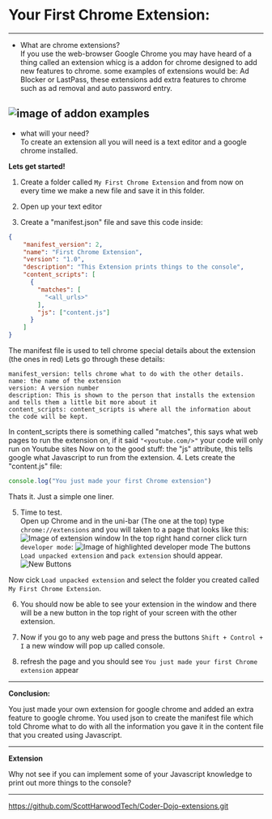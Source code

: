 # Your First Chrome Extension:
---

* What are chrome extensions?  
If you use the web-browser Google Chrome you may have heard of a thing called an extension whicg is a addon for chrome designed to add new features to chrome. some examples of extensions would be: Ad Blocker or LastPass, these extensions add extra features to chrome such as ad removal and auto password entry.

![image of addon examples](https:/ScottHarwoodTech/Coder-Dojo-extensions/_Images/Extensions.png)
---
* what will your need?  
To create an extension all you will need is a text editor and a google chrome installed.

**Lets get started!**

1. Create a folder called `My First Chrome Extension` and from now on every time we make a new file and save it in this folder.

2. Open up your text editor

3. Create a "manifest.json" file and save this code inside:
```json
{
    "manifest_version": 2,
    "name": "First Chrome Extension",
    "version": "1.0",
    "description": "This Extension prints things to the console",
    "content_scripts": [
      {
        "matches": [
          "<all_urls>"
        ],
        "js": ["content.js"]
      }
    ]
}
```
The manifest file is used to tell chrome special details about the extension (the ones in red)
Lets go through these details:
```
manifest_version: tells chrome what to do with the other details.
name: the name of the extension
version: A version number
description: This is shown to the person that installs the extension and tells them a little bit more about it
content_scripts: content_scripts is where all the information about the code will be kept.
```
In content_scripts there is something called "matches", this says what web pages to run the extension on, if it said `"<youtube.com/>"` your code will only run on Youtube sites
Now on to the good stuff: the "js" attribute, this tells google what Javascript to run from the extension.
4. Lets create the "content.js" file:
```javascript
console.log("You just made your first Chrome extension")
```
Thats it. Just a simple one liner.

5. Time to test.  
Open up Chrome and in the uni-bar (The one at the top) type `chrome://extensions` and you will taken to a page that looks like this:
![Image of extension window](https://github.com/ScottHarwoodTech/Coder-Dojo-extensions/_Images/ExtensionsScreen.png)
In the top right hand corner click turn `developer mode`:
![Image of highlighted developer mode](https://github.com/ScottHarwoodTech/Coder-Dojo-extensions/_Images/DeveloperMode.png)
The buttons `Load unpacked extension` and `pack extension` should appear. ![New Buttons](https://github.com/ScottHarwoodTech/Coder-Dojo-extensions/_Images/NewButtons.png)

Now cick `Load unpacked extension` and select the folder you created called `My First Chrome Extension`.

6. You should now be able to see your extension in the window and there will be a new button in the top right of your screen with the other extension.

7. Now if you go to any web page and press the buttons `Shift + Control + I` a new window will pop up called console.

8. refresh the page and you should see `You just made your first Chrome extension` appear

---
**Conclusion:**

You just made your own extension for google chrome and added an extra feature to google chrome. You used json to create the manifest file which told Chrome what to do with all the information you gave it in the content file that you created using Javascript.

---
**Extension**

Why not see if you can implement some of your Javascript knowledge to print out more things to the console?


---

https://github.com/ScottHarwoodTech/Coder-Dojo-extensions.git

